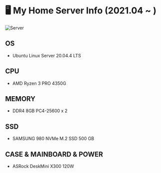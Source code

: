 # 🖥️ My Home Server Info (2021.04 ~ )

![Server](https://user-images.githubusercontent.com/49547202/171973908-452a9e3c-5ef4-40a5-9e61-711bf829fd86.png)

##

## OS
- Ubuntu Linux Server 20.04.4 LTS
## CPU
- AMD Ryzen 3 PRO 4350G
## MEMORY
- DDR4 8GB PC4-25600 x 2
## SSD
- SAMSUNG 980 NVMe M.2 SSD 500 GB
## CASE & MAINBOARD & POWER
- ASRock DeskMini X300 120W
